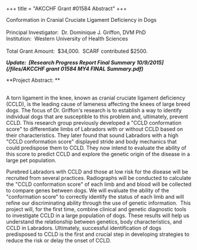 +++
title = "AKCCHF Grant #01584 Abstract"
+++

Conformation in Cranial Cruciate Ligament Deficiency in Dogs \
 \
Principal Investigator:  Dr. Dominique J. Griffon, DVM PhD \
Institution:  Western University of Health Sciences \
 \
Total Grant Amount:  \$34,000.  SCARF contributed \$2500.

***Update:  [Research Progress Report Final Summary
10/9/2015](/files/AKCCHF grant 01584 MY4 FINAL Summary.pdf)***

**Project Abstract: **\
 

A torn ligament in the knee, known as cranial cruciate ligament
deficiency (CCLD), is the leading cause of lameness affecting the knees
of large breed dogs. The focus of Dr. Griffon's research is to
establish a way to identify individual dogs that are susceptible to this
problem and, ultimately, prevent CCLD. This research group previously
developed a \"CCLD conformation score\" to differentiate limbs of
Labradors with or without CCLD based on their characteristics. They
later found that sound Labradors with a high \"CCLD conformation score\"
displayed stride and body mechanics that could predispose them to CCLD.
They now intend to evaluate the ability of this score to predict CCLD
and explore the genetic origin of the disease in a large pet population.

Purebred Labradors with CCLD and those at low risk for the disease will
be recruited from several practices. Radiographs will be conducted to
calculate the \"CCLD conformation score\" of each limb and and blood
will be collected to compare genes between dogs. We will evaluate the
ability of the \"conformation score\" to correctly identify the status
of each limb and will refine our discriminating ability through the use
of genetic information.  This project will, for the first time, combine
clinical and genetic diagnostic tools to investigate CCLD in a large
population of dogs. These results will help us understand the
relationship between genetics, body characteristics, and CCLD in
Labradors. Ultimately, successful identification of dogs predisposed to
CCLD is the first and crucial step in developing strategies to reduce
the risk or delay the onset of CCLD. 
